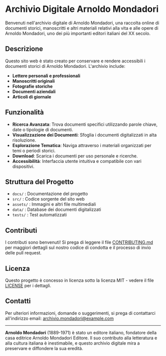 # Archivio Digitale Arnoldo Mondadori

Benvenuti nell'archivio digitale di Arnoldo Mondadori, una raccolta online di documenti storici, manoscritti e altri materiali relativi alla vita e alle opere di Arnoldo Mondadori, uno dei più importanti editori italiani del XX secolo.

## Descrizione

Questo sito web è stato creato per conservare e rendere accessibili i documenti storici di Arnoldo Mondadori. L'archivio include:

- **Lettere personali e professionali**
- **Manoscritti originali**
- **Fotografie storiche**
- **Documenti aziendali**
- **Articoli di giornale**

## Funzionalità

- **Ricerca Avanzata**: Trova documenti specifici utilizzando parole chiave, date o tipologie di documenti.
- **Visualizzazione dei Documenti**: Sfoglia i documenti digitalizzati in alta risoluzione.
- **Esplorazione Tematica**: Naviga attraverso i materiali organizzati per temi o periodi storici.
- **Download**: Scarica i documenti per uso personale e ricerche.
- **Accessibilità**: Interfaccia utente intuitiva e compatibile con vari dispositivi.

## Struttura del Progetto

- `docs/` : Documentazione del progetto
- `src/` : Codice sorgente del sito web
- `assets/` : Immagini e altri file multimediali
- `data/` : Database dei documenti digitalizzati
- `tests/` : Test automatizzati

## Contributi

I contributi sono benvenuti! Si prega di leggere il file [CONTRIBUTING.md](CONTRIBUTING.md) per maggiori dettagli sul nostro codice di condotta e il processo di invio delle pull request.

## Licenza

Questo progetto è concesso in licenza sotto la licenza MIT - vedere il file [LICENSE](LICENSE) per i dettagli.

## Contatti

Per ulteriori informazioni, domande o suggerimenti, si prega di contattarci all'indirizzo email: archivio.mondadori@example.com

---

**Arnoldo Mondadori** (1889-1971) è stato un editore italiano, fondatore della casa editrice Arnoldo Mondadori Editore. Il suo contributo alla letteratura e alla cultura italiana è inestimabile, e questo archivio digitale mira a preservare e diffondere la sua eredità.

